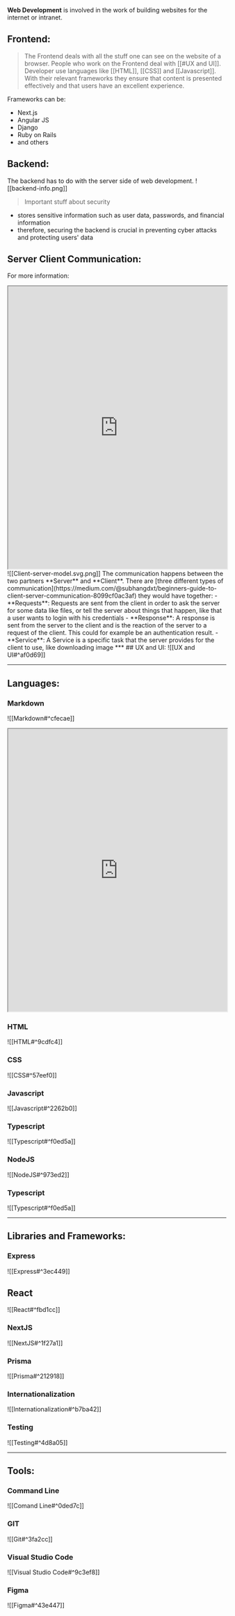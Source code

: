 **Web Development** is involved in the work of building websites for the internet or intranet.
## Frontend:
> The Frontend deals with all the stuff one can see on the website of a browser. People who work on the Frontend deal with [[#UX and UI]]. Developer use languages like [[HTML]], [[CSS]] and [[Javascript]]. With their relevant frameworks they ensure that content is presented effectively and that users have an excellent experience.

Frameworks can be:
- Next.js
- Angular JS
- Django
- Ruby on Rails
- and others
## Backend:
The backend has to do with the server side of web development.
![[backend-info.png]]
> Important stuff about security
- stores sensitive information such as user data, passwords, and financial information
- therefore, securing the backend is crucial in preventing cyber attacks and protecting users' data
## Server Client Communication:
For more information:
<iframe src=https://en.wikipedia.org/wiki/Client%E2%80%93server_model#:~:text=Client%20and%20server%20communication,-Generally%2C%20a%20service&text=The%20client%20sends%20a%20request,server%20know%20what%20to%20expect. width=100% height=650px></iframe>
![[Client-server-model.svg.png]]
The communication happens between the two partners **Server** and **Client**. There are [three different types of communication](https://medium.com/@subhangdxt/beginners-guide-to-client-server-communication-8099cf0ac3af) they would have together:
- **Requests**: Requests are sent from the client in order to ask the server for some data like files, or tell the server about things that happen, like that a user wants to login with his credentials
- **Response**: A response is sent from the server to the client and is the reaction of the server to a request of the client. This could for example be an authentication result.
- **Service**: A Service is a specific task that the server provides for the client to use, like downloading image
***
## UX and UI:
![[UX and UI#^af0d69]]

***
## Languages:

### Markdown
![[Markdown#^cfecae]]
<iframe src="https://www.markdownguide.org/cheat-sheet/" width=100% height=650px>Markdown guide</iframe>


### HTML
![[HTML#^9cdfc4]]

### CSS
![[CSS#^57eef0]]

### Javascript
![[Javascript#^2262b0]]

### Typescript
![[Typescript#^f0ed5a]]

### NodeJS
![[NodeJS#^973ed2]]

### Typescript
![[Typescript#^f0ed5a]]

***
## Libraries and Frameworks:

### Express
![[Express#^3ec449]]

## React
![[React#^fbd1cc]]

### NextJS
![[NextJS#^1f27a1]]

### Prisma
![[Prisma#^212918]]

### Internationalization
![[Internationalization#^b7ba42]]

### Testing
![[Testing#^4d8a05]]


***
## Tools:

### Command Line
![[Comand Line#^0ded7c]]

### GIT
![[Git#^3fa2cc]]

### Visual Studio Code
![[Visual Studio Code#^9c3ef8]]

### Figma
![[Figma#^43e447]]


